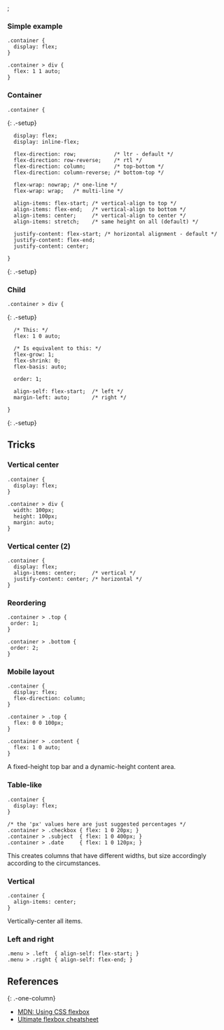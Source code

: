 ;

### Simple example

    .container {
      display: flex;
    }

    .container > div {
      flex: 1 1 auto;
    }

### Container

    .container {

{: .-setup}

      display: flex;
      display: inline-flex;

      flex-direction: row;            /* ltr - default */
      flex-direction: row-reverse;    /* rtl */
      flex-direction: column;         /* top-bottom */
      flex-direction: column-reverse; /* bottom-top */

      flex-wrap: nowrap; /* one-line */
      flex-wrap: wrap;   /* multi-line */

      align-items: flex-start; /* vertical-align to top */
      align-items: flex-end;   /* vertical-align to bottom */
      align-items: center;     /* vertical-align to center */
      align-items: stretch;    /* same height on all (default) */

      justify-content: flex-start; /* horizontal alignment - default */
      justify-content: flex-end;
      justify-content: center;

    }

{: .-setup}

### Child

    .container > div {

{: .-setup}

      /* This: */
      flex: 1 0 auto;

      /* Is equivalent to this: */
      flex-grow: 1;
      flex-shrink: 0;
      flex-basis: auto;

      order: 1;

      align-self: flex-start;  /* left */
      margin-left: auto;       /* right */

    }

{: .-setup}

Tricks
------

### Vertical center

    .container {
      display: flex;
    }

    .container > div {
      width: 100px;
      height: 100px;
      margin: auto;
    }

### Vertical center (2)

    .container {
      display: flex;
      align-items: center;     /* vertical */
      justify-content: center; /* horizontal */
    }

### Reordering

    .container > .top {
     order: 1;
    }

    .container > .bottom {
     order: 2;
    }

### Mobile layout

    .container {
      display: flex;
      flex-direction: column;
    }

    .container > .top {
      flex: 0 0 100px;
    }

    .container > .content {
      flex: 1 0 auto;
    }

A fixed-height top bar and a dynamic-height content area.

### Table-like

    .container {
      display: flex;
    }

    /* the 'px' values here are just suggested percentages */
    .container > .checkbox { flex: 1 0 20px; }
    .container > .subject  { flex: 1 0 400px; }
    .container > .date     { flex: 1 0 120px; }

This creates columns that have different widths, but size accordingly according to the circumstances.

### Vertical

    .container {
      align-items: center;
    }

Vertically-center all items.

### Left and right

    .menu > .left  { align-self: flex-start; }
    .menu > .right { align-self: flex-end; }

References
----------

{: .-one-column}

-   [MDN: Using CSS flexbox](https://developer.mozilla.org/en-US/docs/Web/Guide/CSS/Flexible_boxes)
-   [Ultimate flexbox cheatsheet](http://www.sketchingwithcss.com/samplechapter/cheatsheet.html)
